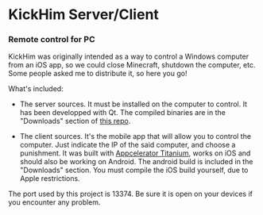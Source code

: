 # KickHim Server/Client
### Remote control for PC

KickHim was originally intended as a way to control a Windows computer from an iOS app, so we could close Minecraft, shutdown the computer, etc.   
Some people asked me to distribute it, so here you go!

What's included:  

- The server sources. It must be installed on the computer to control. It has been developped with Qt. The compiled binaries are in the "Downloads" section of [this repo](http://github.com/outadoc/KickHim).

- The client sources. It's the mobile app that will allow you to control the computer. Just indicate the IP of the said computer, and choose a punishment. It was built with [Appcelerator Titanium](http://appcelerator.com), works on iOS and should also be working on Android. The android build is included in the "Downloads" section. You must compile the iOS build yourself, due to Apple restrictions.

The port used by this project is 13374. Be sure it is open on your devices if you encounter any problem.
